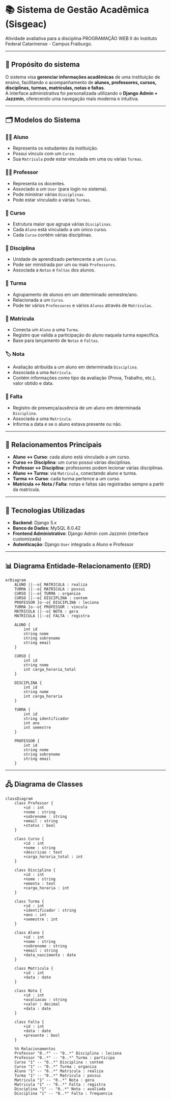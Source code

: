 # 📚 Sistema de Gestão Acadêmica (Sisgeac)

Atividade avaliativa para a disciplina PROGRAMAÇÃO WEB II do Instituto Federal Catarinense - Campus Fraiburgo.

---

## 🎯 Propósito do sistema

O sistema visa **gerenciar informações acadêmicas** de uma instituição de ensino, facilitando o acompanhamento de **alunos, professores, cursos, disciplinas, turmas, matrículas, notas e faltas**.  
A interface administrativa foi personalizada utilizando o **Django Admin + Jazzmin**, oferecendo uma navegação mais moderna e intuitiva.

---

## 🗂️ Modelos do Sistema

### 👨‍🎓 Aluno

- Representa os estudantes da instituição.
- Possui vínculo com um `Curso`.
- Sua `Matrícula` pode estar vinculada em uma ou várias `Turmas`.

### 👨‍🏫 Professor

- Representa os docentes.
- Associado a um `User` (para login no sistema).
- Pode ministrar várias `Disciplinas`.
- Pode estar vinculado a várias `Turmas`.

### 📖 Curso

- Estrutura maior que agrupa várias `Disciplinas`.
- Cada `Aluno` está vinculado a um único curso.
- Cada `Curso` contém várias disciplinas.

### 📘 Disciplina

- Unidade de aprendizado pertencente a um `Curso`.
- Pode ser ministrada por um ou mais `Professores`.
- Associada a `Notas` e `Faltas` dos alunos.

### 👥 Turma

- Agrupamento de alunos em um determinado semestre/ano.
- Relacionada a um `Curso`.
- Pode ter vários `Professores` e vários `Alunos` através de `Matrículas`.

### 📝 Matrícula

- Conecta um `Aluno` a uma `Turma`.
- Registro que valida a participação do aluno naquela turma específica.
- Base para lançamento de `Notas` e `Faltas`.

### 🏷️ Nota

- Avaliação atribuída a um aluno em determinada `Disciplina`.
- Associada a uma `Matrícula`.
- Contém informações como tipo da avaliação (Prova, Trabalho, etc.), valor obtido e data.

### 📅 Falta

- Registro de presença/ausência de um aluno em determinada `Disciplina`.
- Associada a uma `Matrícula`.
- Informa a data e se o aluno estava presente ou não.

---

## 🔗 Relacionamentos Principais

- **Aluno ↔ Curso**: cada aluno está vinculado a um curso.  
- **Curso ↔ Disciplina**: um curso possui várias disciplinas.  
- **Professor ↔ Disciplina**: professores podem lecionar várias disciplinas.  
- **Aluno ↔ Turma**: via `Matrícula`, conectando aluno e turma.  
- **Turma ↔ Curso**: cada turma pertence a um curso.  
- **Matrícula ↔ Nota / Falta**: notas e faltas são registradas sempre a partir da matrícula.  

---

## 🚀 Tecnologias Utilizadas

- **Backend**: Django 5.x  
- **Banco de Dados**: MySQL 8.0.42
- **Frontend Administrativo**: Django Admin com Jazzmin (interface customizada)  
- **Autenticação**: Django `User` integrado a Aluno e Professor  

---

## 📊 Diagrama Entidade-Relacionamento (ERD)

```mermaid
erDiagram
    ALUNO ||--o{ MATRICULA : realiza
    TURMA ||--o{ MATRICULA : possui
    CURSO ||--o{ TURMA : organiza
    CURSO ||--o{ DISCIPLINA : contem
    PROFESSOR }o--o{ DISCIPLINA : leciona
    TURMA }o--o{ PROFESSOR : vincula
    MATRICULA ||--o{ NOTA : gera
    MATRICULA ||--o{ FALTA : registra

    ALUNO {
        int id
        string nome
        string sobrenome
        string email
    }

    CURSO {
        int id
        string nome
        int carga_horaria_total
    }

    DISCIPLINA {
        int id
        string nome
        int carga_horaria
    }

    TURMA {
        int id
        string identificador
        int ano
        int semestre
    }

    PROFESSOR {
        int id
        string nome
        string sobrenome
        string email
    }

```

---

## 🖧 Diagrama de Classes

```mermaid
classDiagram
    class Professor {
        +id : int
        +nome : string
        +sobrenome : string
        +email : string
        +status : bool
    }

    class Curso {
        +id : int
        +nome : string
        +descricao : text
        +carga_horaria_total : int
    }

    class Disciplina {
        +id : int
        +nome : string
        +ementa : text
        +carga_horaria : int
    }

    class Turma {
        +id : int
        +identificador : string
        +ano : int
        +semestre : int
    }

    class Aluno {
        +id : int
        +nome : string
        +sobrenome : string
        +email : string
        +data_nascimento : date
    }

    class Matricula {
        +id : int
        +data : date
    }

    class Nota {
        +id : int
        +avaliacao : string
        +valor : decimal
        +data : date
    }

    class Falta {
        +id : int
        +data : date
        +presente : bool
    }

    %% Relacionamentos
    Professor "0..*" -- "0..*" Disciplina : leciona
    Professor "0..*" -- "0..*" Turma : participa
    Curso "1" -- "0..*" Disciplina : contem
    Curso "1" -- "0..*" Turma : organiza
    Aluno "1" -- "0..*" Matricula : realiza
    Turma "1" -- "0..*" Matricula : possui
    Matricula "1" -- "0..*" Nota : gera
    Matricula "1" -- "0..*" Falta : registra
    Disciplina "1" -- "0..*" Nota : avaliada
    Disciplina "1" -- "0..*" Falta : frequencia
